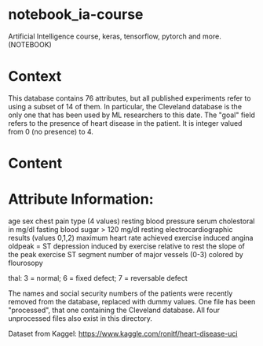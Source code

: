 # notebook_ia-course
Artificial Intelligence course, keras, tensorflow, pytorch and more. (NOTEBOOK)

# Context
This database contains 76 attributes, but all published experiments refer to using a subset of 14 of them. In particular, the Cleveland database is the only one that has been used by ML researchers to this date.
The "goal" field refers to the presence of heart disease in the patient.
It is integer valued from 0 (no presence) to 4.

# Content

# Attribute Information:

age
sex
chest pain type (4 values)
resting blood pressure
serum cholestoral in mg/dl
fasting blood sugar > 120 mg/dl
resting electrocardiographic results (values 0,1,2)
maximum heart rate achieved
exercise induced angina
oldpeak = ST depression induced by exercise relative to rest the slope of the peak exercise ST segment number of major vessels (0-3) colored   by flourosopy

thal: 3 = normal; 6 = fixed defect; 7 = reversable defect

The names and social security numbers of the patients were recently removed from the database, replaced with dummy values. One file has been "processed", that one containing the Cleveland database. All four unprocessed files also exist in this directory.

Dataset from Kaggel: https://www.kaggle.com/ronitf/heart-disease-uci

